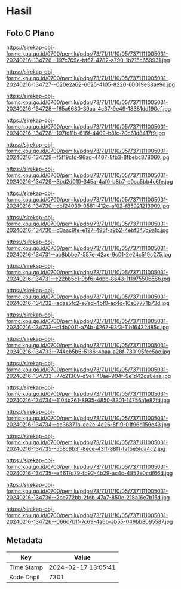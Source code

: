 # Hasil

## Foto C Plano

https://sirekap-obj-formc.kpu.go.id/0700/pemilu/pdpr/73/71/11/10/05/7371111005031-20240216-134726--197c769e-bf67-4782-a790-1b215c659931.jpg

https://sirekap-obj-formc.kpu.go.id/0700/pemilu/pdpr/73/71/11/10/05/7371111005031-20240216-134727--020e2a62-6625-4105-8220-60019e38ae9d.jpg

https://sirekap-obj-formc.kpu.go.id/0700/pemilu/pdpr/73/71/11/10/05/7371111005031-20240216-134728--f65a6680-39aa-4c37-9e49-18381dd190ef.jpg

https://sirekap-obj-formc.kpu.go.id/0700/pemilu/pdpr/73/71/11/10/05/7371111005031-20240216-134728--197fd11b-616f-4409-b8fc-70c61d8417f9.jpg

https://sirekap-obj-formc.kpu.go.id/0700/pemilu/pdpr/73/71/11/10/05/7371111005031-20240216-134729--f5f19cfd-96ad-4407-8fb3-8fbebc878060.jpg

https://sirekap-obj-formc.kpu.go.id/0700/pemilu/pdpr/73/71/11/10/05/7371111005031-20240216-134729--3bd2d010-345a-4af0-b8b7-e0ca5bb4c6fe.jpg

https://sirekap-obj-formc.kpu.go.id/0700/pemilu/pdpr/73/71/11/10/05/7371111005031-20240216-134730--cbf24039-0581-412c-af02-f85921213909.jpg

https://sirekap-obj-formc.kpu.go.id/0700/pemilu/pdpr/73/71/11/10/05/7371111005031-20240216-134730--d3aac9fe-e127-495f-a9b2-4ebf347c9a1c.jpg

https://sirekap-obj-formc.kpu.go.id/0700/pemilu/pdpr/73/71/11/10/05/7371111005031-20240216-134731--ab8bbbe7-557e-42ae-9c01-2e24c519c275.jpg

https://sirekap-obj-formc.kpu.go.id/0700/pemilu/pdpr/73/71/11/10/05/7371111005031-20240216-134731--e22bb5c1-9bf6-4dbb-8643-1f1975506586.jpg

https://sirekap-obj-formc.kpu.go.id/0700/pemilu/pdpr/73/71/11/10/05/7371111005031-20240216-134732--adaa5fc2-e7ad-4bf0-ac4c-16a67771b73d.jpg

https://sirekap-obj-formc.kpu.go.id/0700/pemilu/pdpr/73/71/11/10/05/7371111005031-20240216-134732--c1db0011-a74b-4267-93f3-11b16432d85d.jpg

https://sirekap-obj-formc.kpu.go.id/0700/pemilu/pdpr/73/71/11/10/05/7371111005031-20240216-134733--744eb5b6-5186-4baa-a28f-780195fce5ae.jpg

https://sirekap-obj-formc.kpu.go.id/0700/pemilu/pdpr/73/71/11/10/05/7371111005031-20240216-134733--77c21309-d9e1-40ae-904f-9e1d42ca0eaa.jpg

https://sirekap-obj-formc.kpu.go.id/0700/pemilu/pdpr/73/71/11/10/05/7371111005031-20240216-134734--1104b261-8935-4850-8301-14756a1e82fd.jpg

https://sirekap-obj-formc.kpu.go.id/0700/pemilu/pdpr/73/71/11/10/05/7371111005031-20240216-134734--ac36371b-ee2c-4c26-8f19-01f96d159e43.jpg

https://sirekap-obj-formc.kpu.go.id/0700/pemilu/pdpr/73/71/11/10/05/7371111005031-20240216-134735--558c6b3f-8ece-43ff-88f1-fafbe5fda4c2.jpg

https://sirekap-obj-formc.kpu.go.id/0700/pemilu/pdpr/73/71/11/10/05/7371111005031-20240216-134735--e4617d79-fb92-4b29-ac4c-4852e0cdf66d.jpg

https://sirekap-obj-formc.kpu.go.id/0700/pemilu/pdpr/73/71/11/10/05/7371111005031-20240216-134736--2be772bb-2feb-47a7-850e-218a16e7b15d.jpg

https://sirekap-obj-formc.kpu.go.id/0700/pemilu/pdpr/73/71/11/10/05/7371111005031-20240216-134726--066c7b1f-7c69-4a6b-ab55-049bb8095587.jpg


## Metadata

| Key        | Value               |
| ---------- | ------------------- |
| Time Stamp | 2024-02-17 13:05:41 |
| Kode Dapil | 7301                |



